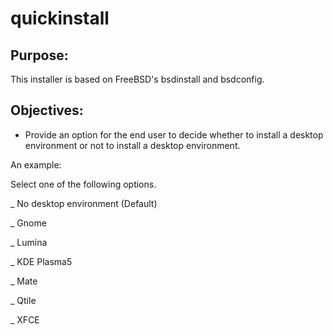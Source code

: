 # quickinstall

## Purpose:
This installer is based on FreeBSD's bsdinstall and bsdconfig.

## Objectives:
* Provide an option for the end user to decide whether to install a desktop environment or not to install a desktop environment.

An example:

Select one of the following options.

_ No desktop environment (Default)

_ Gnome

_ Lumina

_ KDE Plasma5

_ Mate 

_ Qtile

_ XFCE

